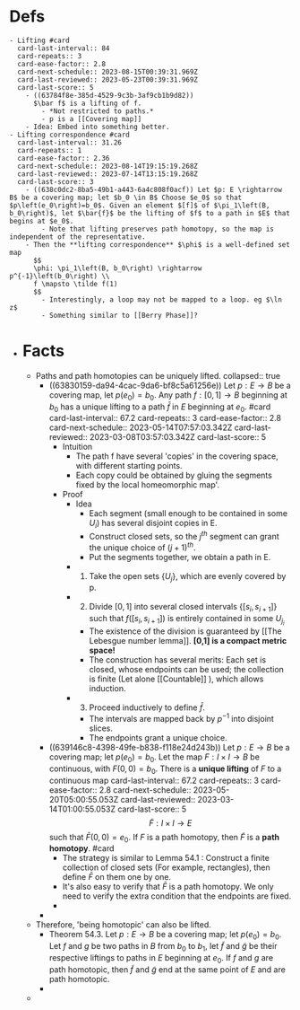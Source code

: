 # Defs
	- Lifting #card
	  card-last-interval:: 84
	  card-repeats:: 3
	  card-ease-factor:: 2.8
	  card-next-schedule:: 2023-08-15T00:39:31.969Z
	  card-last-reviewed:: 2023-05-23T00:39:31.969Z
	  card-last-score:: 5
		- ((63784f8e-385d-4529-9c3b-3af9cb1b9d82))
		  $\bar f$ is a lifting of f.
			- *Not restricted to paths.*
			- p is a [[Covering map]]
		- Idea: Embed into something better.
	- Lifting correspondence #card
	  card-last-interval:: 31.26
	  card-repeats:: 1
	  card-ease-factor:: 2.36
	  card-next-schedule:: 2023-08-14T19:15:19.268Z
	  card-last-reviewed:: 2023-07-14T13:15:19.268Z
	  card-last-score:: 3
		- ((638c0dc2-8ba5-49b1-a443-6a4c808f0acf)) Let $p: E \rightarrow B$ be a covering map; let $b_0 \in B$ Choose $e_0$ so that $p\left(e_0\right)=b_0$. Given an element $[f]$ of $\pi_1\left(B, b_0\right)$, let $\bar{f}$ be the lifting of $f$ to a path in $E$ that begins at $e_0$.
			- Note that lifting preserves path homotopy, so the map is independent of the representative.
		- Then the **lifting correspondence** $\phi$ is a well-defined set map
		  $$
		  \phi: \pi_1\left(B, b_0\right) \rightarrow p^{-1}\left(b_0\right) \\
		  f \mapsto \tilde f(1)
		  $$
			- Interestingly, a loop may not be mapped to a loop. eg $\ln z$
			- Something similar to [[Berry Phase]]?
- # Facts
	- Paths and path homotopies can be uniquely lifted.
	  collapsed:: true
		- ((63830159-da94-4cac-9da6-bf8c5a61256e)) Let $p: E \rightarrow B$ be a covering map, let $p\left(e_0\right)=b_0$. Any path $f: [0,1] \rightarrow B$ beginning at $b_0$ has a unique lifting to a path $\bar{f}$ in $E$ beginning at $e_0$. #card
		  card-last-interval:: 67.2
		  card-repeats:: 3
		  card-ease-factor:: 2.8
		  card-next-schedule:: 2023-05-14T07:57:03.342Z
		  card-last-reviewed:: 2023-03-08T03:57:03.342Z
		  card-last-score:: 5
			- Intuition
				- The path f have several 'copies' in the covering space, with different starting points.
				- Each copy could be obtained by gluing the segments fixed by the local homeomorphic map'.
			- Proof
				- Idea
					- Each segment (small enough to be contained in some $U_i$) has several disjoint copies in E.
					- Construct closed sets, so the $j^{th}$ segment can grant the unique choice of $(j+1)^{th}$.
					- Put the segments together, we obtain a path in E.
				- 1. Take the open sets $\{U_j\}$, which are evenly covered by p.
				- 2. Divide $[0,1]$ into several closed intervals $\{[s_i,s_{i+1}]\}$ such that $f([s_i,s_{i+1}])$ is entirely contained in some $U_{j_i}$
					- The existence of the division is guaranteed by [[The Lebesgue number lemma]]. **[0,1] is a compact metric space!**
					- The construction has several merits: Each set is closed, whose endpoints can be used; the collection is finite (Let alone [[Countable]] ), which allows induction.
				- 3. Proceed inductively to define $\bar f$.
					- The intervals are mapped back by $p^{-1}$ into disjoint slices.
					- The endpoints grant a unique choice.
		- ((639146c8-4398-49fe-b838-f118e24d243b)) Let $p: E \rightarrow B$ be a covering map; let $p\left(e_0\right)=b_0$. Let the map $F: I \times I \rightarrow B$ be continuous, with $F(0,0)=b_0$. There is a **unique lifting** of $F$ to a continuous map
		  card-last-interval:: 67.2
		  card-repeats:: 3
		  card-ease-factor:: 2.8
		  card-next-schedule:: 2023-05-20T05:00:55.053Z
		  card-last-reviewed:: 2023-03-14T01:00:55.053Z
		  card-last-score:: 5
		  $$
		  \tilde{F}: I \times I \rightarrow E
		  $$
		  such that $\bar{F}(0,0)=e_0$. If $F$ is a path homotopy, then $\tilde{F}$ is a **path homotopy**. #card
			- The strategy is similar to Lemma 54.1 : Construct a finite collection of closed sets (For example, rectangles), then define $\bar F$ on them one by one.
			- It's also easy to verify that $\bar F$ is a path homotopy. We only need to verify the extra condition that the endpoints are fixed.
			-
		-
	- Therefore, 'being homotopic' can also be lifted.
		- Theorem 54.3. Let $p : E \rightarrow B$ be a covering map; let $p\left(e_0\right)=b_0$. Let $f$ and $g$ be two paths in $B$ from $b_0$ to $b_1$, let $\tilde{f}$ and $\tilde{g}$ be their respective liftings to paths in $E$ beginning at $e_0$. If $f$ and $g$ are path homotopic, then $\tilde{f}$ and $\tilde{g}$ end at the same point of $E$ and are path homotopic.
		-
	-
